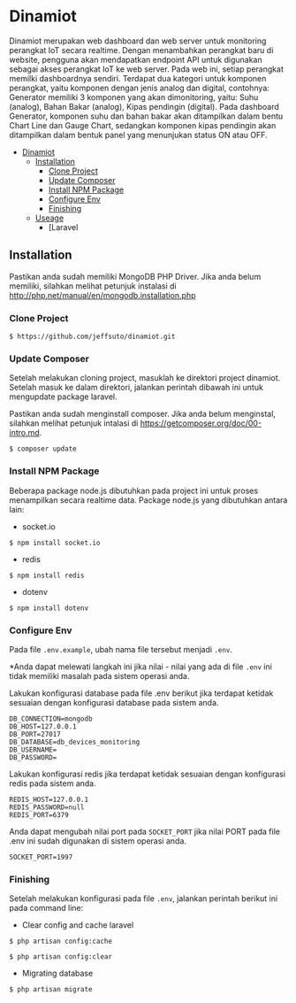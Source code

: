 # Dinamiot
Dinamiot merupakan web dashboard dan web server untuk monitoring perangkat IoT secara realtime. Dengan menambahkan perangkat baru di website, pengguna akan mendapatkan endpoint API untuk digunakan sebagai akses perangkat IoT ke web server. Pada web ini, setiap perangkat memilki dashboardnya sendiri. Terdapat dua kategori untuk komponen perangkat, yaitu komponen dengan jenis analog dan digital, contohnya: Generator memiliki 3 komponen yang akan dimonitoring, yaitu: Suhu (analog), Bahan Bakar (analog), Kipas pendingin (digital). Pada dashboard Generator, komponen suhu dan bahan bakar akan ditampilkan dalam bentu Chart Line dan Gauge Chart, sedangkan komponen kipas pendingin akan ditampilkan dalam bentuk panel yang menunjukan status ON atau OFF.

- [Dinamiot](#dinamiot)
    - [Installation](#installation)
        - [Clone Project](#clone-project)
        - [Update Composer](#update-composer)
        - [Install NPM Package](#install-npm-package)
        - [Configure Env](#configure-env)
        - [Finishing](#finishing)
    - [Useage](#useage)
        - [Laravel 
        
## Installation
Pastikan anda sudah memiliki MongoDB PHP Driver. Jika anda belum memiliki, silahkan melihat petunjuk instalasi di http://php.net/manual/en/mongodb.installation.php

### Clone Project
```
$ https://github.com/jeffsuto/dinamiot.git
```
### Update Composer
Setelah melakukan cloning project, masuklah ke direktori project dinamiot. Setelah masuk ke dalam direktori, jalankan perintah dibawah ini untuk mengupdate package laravel.

Pastikan anda sudah menginstall composer. Jika anda belum menginstal, silahkan melihat petunjuk intalasi di https://getcomposer.org/doc/00-intro.md.
```
$ composer update
```
### Install NPM Package
Beberapa package node.js dibutuhkan pada project ini untuk proses menampilkan secara realtime data. Package node.js yang dibutuhkan antara lain:
- socket.io
```
$ npm install socket.io
```
- redis
```
$ npm install redis
```
- dotenv
```
$ npm install dotenv
```
### Configure Env
Pada file ```.env.example```, ubah nama file tersebut menjadi ```.env```.

*Anda dapat melewati langkah ini jika nilai - nilai yang ada di file ```.env``` ini tidak memiliki masalah pada sistem operasi anda.

Lakukan konfigurasi database pada file .env berikut jika terdapat ketidak sesuaian dengan konfigurasi database pada sistem anda.
```
DB_CONNECTION=mongodb
DB_HOST=127.0.0.1
DB_PORT=27017
DB_DATABASE=db_devices_monitoring
DB_USERNAME=
DB_PASSWORD=
```
Lakukan konfigurasi redis jika terdapat ketidak sesuaian dengan konfigurasi redis pada sistem anda. 
```
REDIS_HOST=127.0.0.1
REDIS_PASSWORD=null
REDIS_PORT=6379
```
Anda dapat mengubah nilai port pada ```SOCKET_PORT``` jika nilai PORT pada file .env ini sudah digunakan di sistem operasi anda.
```
SOCKET_PORT=1997
```
### Finishing
Setelah melakukan konfigurasi pada file ```.env```, jalankan perintah berikut ini pada command line:
- Clear config and cache laravel
```
$ php artisan config:cache
```
```
$ php artisan config:clear
```
- Migrating database
```
$ php artisan migrate
```

